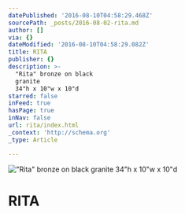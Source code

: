 ```yaml
---
datePublished: '2016-08-10T04:58:29.468Z'
sourcePath: _posts/2016-08-02-rita.md
author: []
via: {}
dateModified: '2016-08-10T04:58:29.082Z'
title: RITA
publisher: {}
description: >-
  "Rita" bronze on black
  granite                                                                             
  34"h x 10"w x 10"d
starred: false
inFeed: true
hasPage: true
inNav: false
url: rita/index.html
_context: 'http://schema.org'
_type: Article

---
```

!["Rita" bronze on black granite                                                                              34"h x 10"w x 10"d](https://s3-us-west-2.amazonaws.com/the-grid-img/p/edb256dc83d3cf5fd3c62bd6eb867068e4d70515.jpg)

# **RITA**